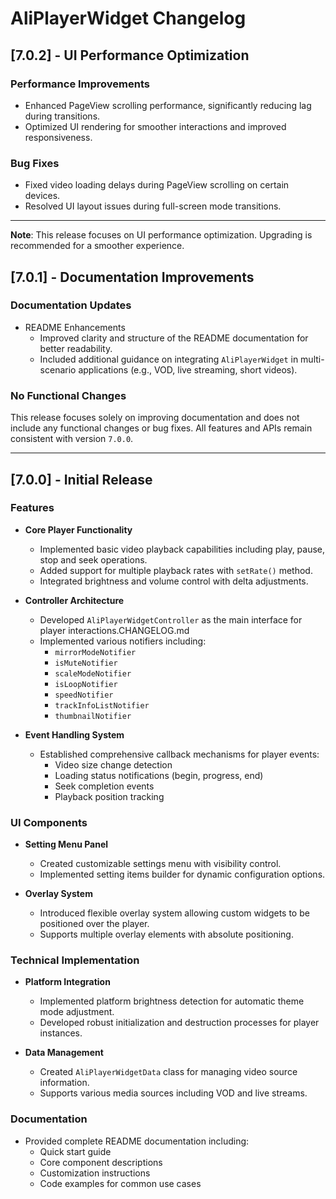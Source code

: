 # **AliPlayerWidget Changelog**

## **[7.0.2] - UI Performance Optimization**

### **Performance Improvements**

* Enhanced PageView scrolling performance, significantly reducing lag during transitions.
* Optimized UI rendering for smoother interactions and improved responsiveness.

### **Bug Fixes**

* Fixed video loading delays during PageView scrolling on certain devices.
* Resolved UI layout issues during full-screen mode transitions.

---

**Note**: This release focuses on UI performance optimization. Upgrading is recommended for a smoother experience.

## **[7.0.1] - Documentation Improvements**

### **Documentation Updates**

- README Enhancements
  - Improved clarity and structure of the README documentation for better readability.
  - Included additional guidance on integrating `AliPlayerWidget` in multi-scenario applications (e.g., VOD, live streaming, short videos).

### **No Functional Changes**

This release focuses solely on improving documentation and does not include any functional changes or bug fixes. All features and APIs remain consistent with version `7.0.0`.

---

## **[7.0.0] - Initial Release**

### **Features**
- **Core Player Functionality**
  - Implemented basic video playback capabilities including play, pause, stop and seek operations.
  - Added support for multiple playback rates with `setRate()` method.
  - Integrated brightness and volume control with delta adjustments.

- **Controller Architecture**
  - Developed `AliPlayerWidgetController` as the main interface for player interactions.CHANGELOG.md
  - Implemented various notifiers including:
    - `mirrorModeNotifier`
    - `isMuteNotifier`
    - `scaleModeNotifier`
    - `isLoopNotifier`
    - `speedNotifier`
    - `trackInfoListNotifier`
    - `thumbnailNotifier`

- **Event Handling System**
  - Established comprehensive callback mechanisms for player events:
    - Video size change detection
    - Loading status notifications (begin, progress, end)
    - Seek completion events
    - Playback position tracking

### UI Components
- **Setting Menu Panel**
  - Created customizable settings menu with visibility control.
  - Implemented setting items builder for dynamic configuration options.

- **Overlay System**
  - Introduced flexible overlay system allowing custom widgets to be positioned over the player.
  - Supports multiple overlay elements with absolute positioning.

### **Technical Implementation**
- **Platform Integration**
  - Implemented platform brightness detection for automatic theme mode adjustment.
  - Developed robust initialization and destruction processes for player instances.

- **Data Management**
  - Created `AliPlayerWidgetData` class for managing video source information.
  - Supports various media sources including VOD and live streams.

### **Documentation**
- Provided complete README documentation including:
  - Quick start guide
  - Core component descriptions
  - Customization instructions
  - Code examples for common use cases
